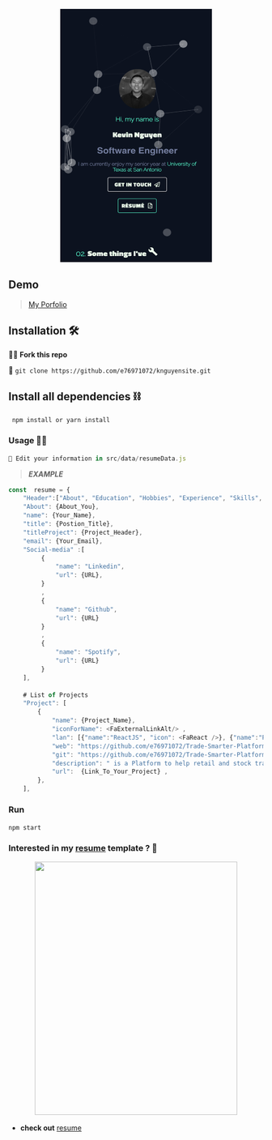 


<p align="center">
<img src="./images/porfolio.png" width="300" height="500"/>
</p>

## Demo 
> [My Porfolio](https://kevinnguyen.team)

## Installation 🛠
👯‍♀️ **Fork this repo** 

🔗 ```git clone https://github.com/e76971072/knguyensite.git```



## Install all dependencies ⛓

```
 npm install or yarn install 
```
### Usage 👨‍💻


```javascript
📝 Edit your information in src/data/resumeData.js
```



> ***EXAMPLE***
```javascript
const  resume = {
    "Header":["About", "Education", "Hobbies", "Experience", "Skills", "Contact" ], 
    "About": {About_You}, 
    "name": {Your_Name}, 
    "title": {Postion_Title}, 
    "titleProject": {Project_Header}, 
    "email": {Your_Email}, 
    "Social-media" :[
         {
             "name": "Linkedin", 
             "url": {URL}, 
         }
         ,
         {
             "name": "Github", 
             "url": {URL}
         }
         , 
         {
             "name": "Spotify", 
             "url": {URL}
         }
    ], 
    
    # List of Projects 
    "Project": [
        {
            "name": {Project_Name}, 
            "iconForName": <FaExternalLinkAlt/> , 
            "lan": [{"name":"ReactJS", "icon": <FaReact />}, {"name":"Python", "icon": <FaPython />}, {"name": "MongoDB", "icon": <FaDatabase /> }], 
            "web": "https://github.com/e76971072/Trade-Smarter-Platform", 
            "git": "https://github.com/e76971072/Trade-Smarter-Platform", 
            "description": " is a Platform to help retail and stock traders to test out their strategy and assessing risk/reward before entering a trade", 
            "url":  {Link_To_Your_Project} , 
        }, 
    ], 

```

###  Run 

``` npm start ``` 


 ### Interested in my [resume](https://www.overleaf.com/latex/templates/deedy-cv/bjryvfsjdyxz) template ?  📝
 
 <p align="center">
<img src="https://www.docdroid.net/file/view/kmJ7ju0/deedy-resume-6-1-pdf.jpg" width="400" height="500"/>
</p>
 

 - **check out** [resume](https://www.overleaf.com/latex/templates/deedy-cv/bjryvfsjdyxz)

